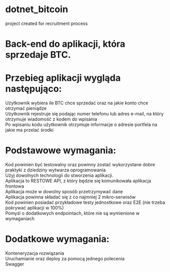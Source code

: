 # dotnet_bitcoin
project created for recruitment process  

# Back-end do aplikacji, która sprzedaje BTC.  

# Przebieg aplikacji wygląda następująco:  

  Użytkownik wybiera ile BTC chce sprzedać oraz na jakie konto chce otrzymać pieniądze  
  Użytkownik rejestruje się podając numer telefonu lub adres e-mail, na który otrzymuje wiadomość z kodem do wpisania  
  Po wpisaniu kodu użytkownik otrzymuje informacje o adresie portfela na jakie ma przelać środki  
    
# Podstawowe wymagania:  

  Kod powinien być testowalny oraz powinny zostać wykorzystane dobre praktyki z dziedziny wytwarza oprogramowania  
  Użyj dowolnych technologii do stworzenia aplikacji.  
  Aplikacja to RESTOWE API, z który będzie się komunikowała aplikacja frontowa  
  Aplikacja może w dowolny sposób przetrzymywać dane  
  Aplikacja powinna składać się z co najmniej 2 mikro-serwisów  
  Kod powinien posiadać przykładowe testy jednostkowe oraz E2E (nie trzeba pokrywać aplikacji w 100%)  
  Pomyśl o dodatkowych endpointach, które nie są wymienione w wymaganiach  

# Dodatkowe wymagania:  

  Konteneryzacja rozwiązania  
  Uruchamianie oraz deploy za pomocą jednego polecenia  
  Swagger  
 
